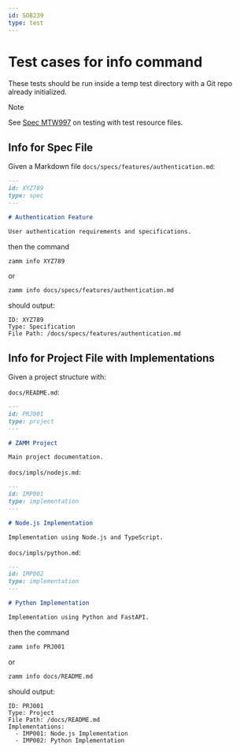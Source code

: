 ```yaml
---
id: SOB239
type: test
---
```


# Test cases for info command

These tests should be run inside a temp test directory with a Git repo already initialized.

> [!NOTE]
> See [Spec MTW997](/docs/test-file-resources.md) on testing with test resource files.

## Info for Spec File

Given a Markdown file `docs/specs/features/authentication.md`:

```md
---
id: XYZ789
type: spec
---

# Authentication Feature

User authentication requirements and specifications.
```

then the command

```bash
zamm info XYZ789
```

or

```bash
zamm info docs/specs/features/authentication.md
```

should output:

```
ID: XYZ789
Type: Specification
File Path: /docs/specs/features/authentication.md
```

## Info for Project File with Implementations

Given a project structure with:

`docs/README.md`:

```md
---
id: PRJ001
type: project
---

# ZAMM Project

Main project documentation.
```

`docs/impls/nodejs.md`:

```md
---
id: IMP001
type: implementation
---

# Node.js Implementation

Implementation using Node.js and TypeScript.
```

`docs/impls/python.md`:

```md
---
id: IMP002
type: implementation
---

# Python Implementation

Implementation using Python and FastAPI.
```

then the command

```bash
zamm info PRJ001
```

or

```bash
zamm info docs/README.md
```

should output:

```
ID: PRJ001
Type: Project
File Path: /docs/README.md
Implementations:
  - IMP001: Node.js Implementation
  - IMP002: Python Implementation
```
